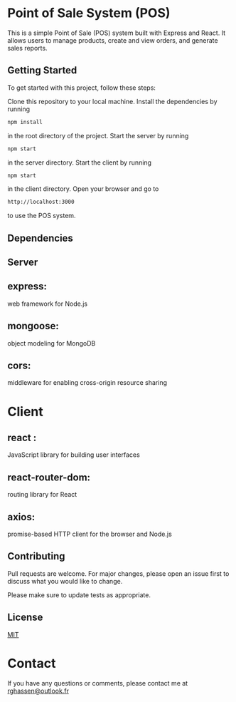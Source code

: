 # Point of Sale System (POS)

This is a simple Point of Sale (POS) system built with Express and React. It allows users to manage products, create and view orders, and generate sales reports.

## Getting Started

To get started with this project, follow these steps:

Clone this repository to your local machine.
Install the dependencies by running 
```bash
npm install
``` 
in the root directory of the project.
Start the server by running 
```bash
npm start
``` 
in the server directory.
Start the client by running 
```bash
npm start
``` 
in the client directory.
Open your browser and go to
```bash
http://localhost:3000
```
  
to use the POS system.



## Dependencies

## Server

## express: 
web framework for Node.js
## mongoose: 
object modeling for MongoDB
## cors: 
middleware for enabling cross-origin resource sharing
#
# Client
## react :
JavaScript library for building user interfaces
## react-router-dom:
 routing library for React
## axios: 
promise-based HTTP client for the browser and Node.js

## Contributing

Pull requests are welcome. For major changes, please open an issue first
to discuss what you would like to change.

Please make sure to update tests as appropriate.

## License

[MIT](https://choosealicense.com/licenses/mit/)

# Contact
If you have any questions or comments, please contact me at rghassen@outlook.fr
